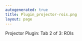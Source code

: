 ```yaml
---
autogenerated: true
title: Plugin_projector-rois.png
layout: page
---
```


Projector Plugin: Tab 2 of 3: ROIs
